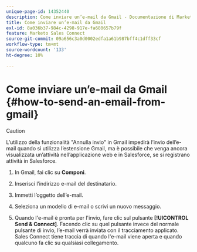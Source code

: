 ```yaml
---
unique-page-id: 14352440
description: Come inviare un’e-mail da Gmail - Documentazione di Marketo - Documentazione del prodotto
title: Come inviare un’e-mail da Gmail
exl-id: 8a036b37-984c-4298-917e-fa680657b79f
feature: Marketo Sales Connect
source-git-commit: 09a656c3a0d0002edfa1a61b987bff4c1dff33cf
workflow-type: tm+mt
source-wordcount: '133'
ht-degree: 10%

---
```


# Come inviare un’e-mail da Gmail {#how-to-send-an-email-from-gmail}

>[!CAUTION]
>
>L’utilizzo della funzionalità &quot;Annulla invio&quot; in Gmail impedirà l’invio dell’e-mail quando si utilizza l’estensione Gmail, ma è possibile che venga ancora visualizzata un’attività nell’applicazione web e in Salesforce, se si registrano attività in Salesforce.

1. In Gmail, fai clic su **Componi**.

1. Inserisci l’indirizzo e-mail del destinatario.

1. Immetti l’oggetto dell’e-mail.

1. Seleziona un modello di e-mail o scrivi un nuovo messaggio.

1. Quando l&#39;e-mail è pronta per l&#39;invio, fare clic sul pulsante **[!UICONTROL Send & Connect]**. Facendo clic su quel pulsante invece del normale pulsante di invio, l’e-mail verrà inviata con il tracciamento applicato. Sales Connect tiene traccia di quando l&#39;e-mail viene aperta e quando qualcuno fa clic su qualsiasi collegamento.
